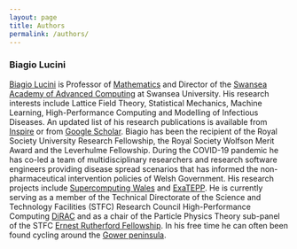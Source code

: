 ```yaml
---
layout: page
title: Authors
permalink: /authors/
---
```


### **Biagio Lucini**
[Biagio Lucini](https://www.swansea.ac.uk/staff/b.lucini/) is Professor of [Mathematics](https://www.swansea.ac.uk/maths/) and Director of the [Swansea Academy of Advanced Computing](https://www.swansea.ac.uk/compsci/swansea-academy-of-advanced-computing-sa2c/) at Swansea University. His research interests include Lattice Field Theory, Statistical Mechanics, Machine Learning, High-Performance Computing and Modelling of Infectious Diseases. An updated list of his research publications is available from [Inspire](https://inspirehep.net/authors/1032622?ui-citation-summary=true) or from [Google Scholar](https://scholar.google.com/citations?user=B8oZzXAAAAAJ&hl=en&inst=15992813652391199708). Biagio has been the recipient of the Royal Society University Research Fellowship, the Royal Society Wolfson Merit Award and the Leverhulme Fellowship. During the COVID-19 pandemic he has co-led a team of multidisciplinary researchers and research software engineers providing disease spread scenarios that has informed the non-pharmaceutical intervention policies of Welsh Government. His research projects include [Supercomputing Wales](https://www.supercomputing.wales/) and [ExaTEPP](https://www.hartree.stfc.ac.uk/work-with-us/projects/exatepp/). He is currently serving as a member of the Technical Directorate of the Science and Technology Facilities (STFC) Research Council High-Performance Computing [DiRAC](https://dirac.ac.uk/) and as a chair of the Particle Physics Theory sub-panel of the STFC [Ernest Rutherford Fellowship](https://www.ukri.org/what-we-do/developing-people-and-skills/stfc/fellowships/ernest-rutherford-fellowships/). In his free time he can often been found cycling around the [Gower peninsula](https://www.visitwales.com/destinations/west-wales/swansea-bay/exploring-gower-peninsula).   